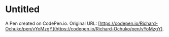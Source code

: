 # Untitled

A Pen created on CodePen.io. Original URL: [https://codepen.io/Richard-Ochuko/pen/vYoMzgY](https://codepen.io/Richard-Ochuko/pen/vYoMzgY).

